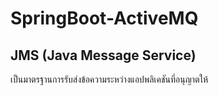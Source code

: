 # SpringBoot-ActiveMQ

## JMS (Java Message Service)

เป็นมาตรฐานการรับส่งข้อความระหว่างแอปพลิเคชันที่อนุญาตให้
